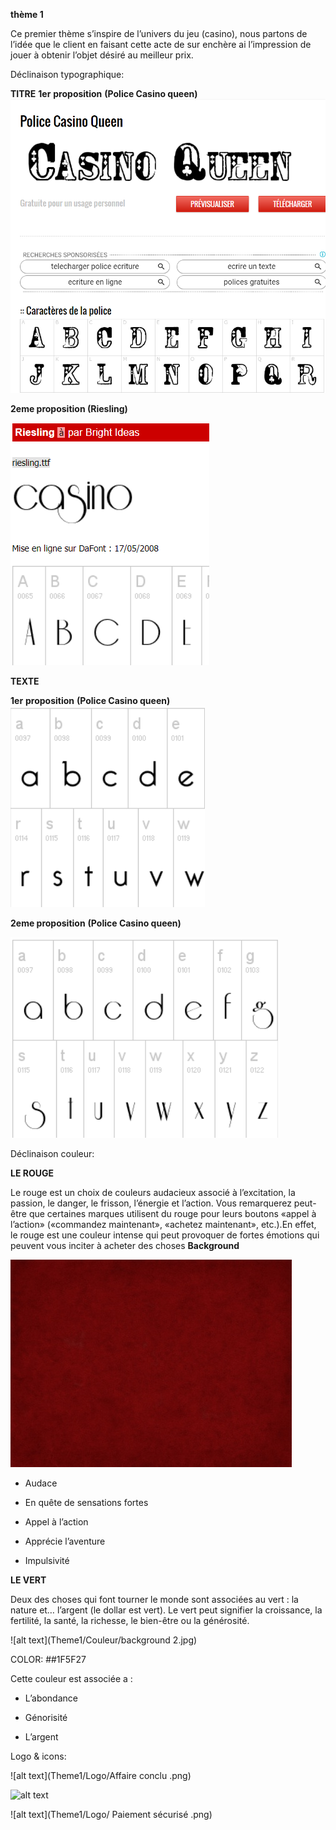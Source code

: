 
**thème 1**

Ce premier thème s’inspire de l’univers du jeu (casino), nous partons de l’idée que le client en faisant cette acte de sur enchère ai l’impression de jouer à obtenir l’objet désiré au meilleur prix.

Déclinaison typographique:

**TITRE**
**1er** **proposition** **(Police Casino queen)** 
![alt text](Theme1/TYPO/prop1/policetitre.png)


**2eme proposition (Riesling)**

![alt text](Theme1/TYPO/prop2/titre2.png)

  **TEXTE**
 
 **1er** **proposition** **(Police Casino queen)** 
![alt text](Theme1/TYPO/prop1/minus2.png)


**2eme proposition** **(Police Casino queen)** 

![alt text](Theme1/TYPO/prop2/rieslingmin.png)
   

Déclinaison couleur:

   ****LE ROUGE****

  

Le rouge est un choix de couleurs audacieux associé à l’excitation, la passion, le danger, le frisson, l’énergie et l’action. Vous remarquerez peut-être que certaines marques utilisent du rouge pour leurs boutons «appel à l’action» («commandez maintenant», «achetez maintenant», etc.).En effet, le rouge est une couleur intense qui peut provoquer de fortes émotions qui peuvent vous inciter à acheter des choses
**Background**


  ![alt text](Theme1/Couleur/background.jpg)
   
  
-   Audace
    
-   En quête de sensations fortes
    
-   Appel à l’action
    
-   Apprécie l’aventure
    
-   Impulsivité

 ****LE VERT****

Deux des choses qui font tourner le monde sont associées au vert : la nature et… l’argent (le dollar est vert). Le vert peut signifier la croissance, la fertilité, la santé, la richesse, le bien-être ou la générosité.

![alt text](Theme1/Couleur/background 2.jpg)

COLOR: ##1F5F27

Cette couleur est associée a :

-   L’abondance
    
-   Génorisité
    
-   L’argent

Logo & icons: 

![alt text](Theme1/Logo/Affaire conclu .png)

![alt text](Theme1/Logo/Enchère.png)

![alt text](Theme1/Logo/ Paiement sécurisé .png)



